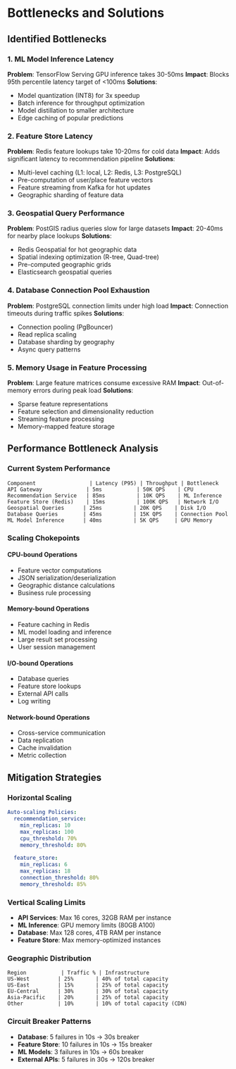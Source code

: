 # Bottlenecks and Solutions

## Identified Bottlenecks

### 1. ML Model Inference Latency
**Problem**: TensorFlow Serving GPU inference takes 30-50ms
**Impact**: Blocks 95th percentile latency target of <100ms
**Solutions**:
- Model quantization (INT8) for 3x speedup
- Batch inference for throughput optimization  
- Model distillation to smaller architecture
- Edge caching of popular predictions

### 2. Feature Store Latency
**Problem**: Redis feature lookups take 10-20ms for cold data
**Impact**: Adds significant latency to recommendation pipeline
**Solutions**:
- Multi-level caching (L1: local, L2: Redis, L3: PostgreSQL)
- Pre-computation of user/place feature vectors
- Feature streaming from Kafka for hot updates
- Geographic sharding of feature data

### 3. Geospatial Query Performance  
**Problem**: PostGIS radius queries slow for large datasets
**Impact**: 20-40ms for nearby place lookups
**Solutions**:
- Redis Geospatial for hot geographic data
- Spatial indexing optimization (R-tree, Quad-tree)
- Pre-computed geographic grids
- Elasticsearch geospatial queries

### 4. Database Connection Pool Exhaustion
**Problem**: PostgreSQL connection limits under high load
**Impact**: Connection timeouts during traffic spikes
**Solutions**:
- Connection pooling (PgBouncer)
- Read replica scaling
- Database sharding by geography
- Async query patterns

### 5. Memory Usage in Feature Processing
**Problem**: Large feature matrices consume excessive RAM
**Impact**: Out-of-memory errors during peak load
**Solutions**:
- Sparse feature representations
- Feature selection and dimensionality reduction
- Streaming feature processing
- Memory-mapped feature storage

## Performance Bottleneck Analysis

### Current System Performance
```
Component                 | Latency (P95) | Throughput | Bottleneck
API Gateway              | 5ms           | 50K QPS    | CPU
Recommendation Service   | 85ms          | 10K QPS    | ML Inference
Feature Store (Redis)    | 15ms          | 100K QPS   | Network I/O
Geospatial Queries      | 25ms          | 20K QPS    | Disk I/O
Database Queries        | 45ms          | 15K QPS    | Connection Pool
ML Model Inference      | 40ms          | 5K QPS     | GPU Memory
```

### Scaling Chokepoints

#### CPU-bound Operations
- Feature vector computations
- JSON serialization/deserialization
- Geographic distance calculations
- Business rule processing

#### Memory-bound Operations  
- Feature caching in Redis
- ML model loading and inference
- Large result set processing
- User session management

#### I/O-bound Operations
- Database queries
- Feature store lookups
- External API calls
- Log writing

#### Network-bound Operations
- Cross-service communication
- Data replication
- Cache invalidation
- Metric collection

## Mitigation Strategies

### Horizontal Scaling
```yaml
Auto-scaling Policies:
  recommendation_service:
    min_replicas: 10
    max_replicas: 100
    cpu_threshold: 70%
    memory_threshold: 80%
    
  feature_store:
    min_replicas: 6
    max_replicas: 18
    connection_threshold: 80%
    memory_threshold: 85%
```

### Vertical Scaling Limits
- **API Services**: Max 16 cores, 32GB RAM per instance
- **ML Inference**: GPU memory limits (80GB A100)
- **Database**: Max 128 cores, 4TB RAM per instance
- **Feature Store**: Max memory-optimized instances

### Geographic Distribution
```
Region           | Traffic % | Infrastructure
US-West         | 25%       | 40% of total capacity
US-East         | 15%       | 25% of total capacity  
EU-Central      | 30%       | 30% of total capacity
Asia-Pacific    | 20%       | 25% of total capacity
Other           | 10%       | 10% of total capacity (CDN)
```

### Circuit Breaker Patterns
- **Database**: 5 failures in 10s → 30s breaker
- **Feature Store**: 10 failures in 10s → 15s breaker  
- **ML Models**: 3 failures in 10s → 60s breaker
- **External APIs**: 5 failures in 30s → 120s breaker